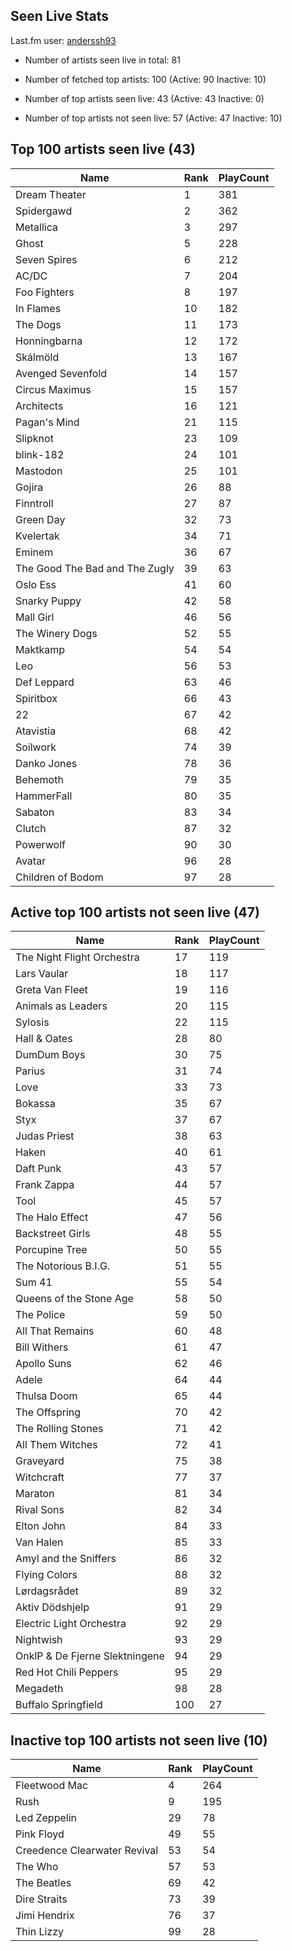 ## Seen Live Stats

Last.fm user: [anderssh93](https://www.last.fm/user/anderssh93)

- Number of artists seen live in total: 81

- Number of fetched top artists: 100 (Active: 90 Inactive: 10)

- Number of top artists seen live: 43 (Active: 43 Inactive: 0)

- Number of top artists not seen live: 57 (Active: 47 Inactive: 10)

## Top 100 artists seen live (43)

Name                           | Rank | PlayCount
------------------------------ | ---- | ---------
Dream Theater                  | 1    | 381      
Spidergawd                     | 2    | 362      
Metallica                      | 3    | 297      
Ghost                          | 5    | 228      
Seven Spires                   | 6    | 212      
AC/DC                          | 7    | 204      
Foo Fighters                   | 8    | 197      
In Flames                      | 10   | 182      
The Dogs                       | 11   | 173      
Honningbarna                   | 12   | 172      
Skálmöld                       | 13   | 167      
Avenged Sevenfold              | 14   | 157      
Circus Maximus                 | 15   | 157      
Architects                     | 16   | 121      
Pagan's Mind                   | 21   | 115      
Slipknot                       | 23   | 109      
blink-182                      | 24   | 101      
Mastodon                       | 25   | 101      
Gojira                         | 26   | 88       
Finntroll                      | 27   | 87       
Green Day                      | 32   | 73       
Kvelertak                      | 34   | 71       
Eminem                         | 36   | 67       
The Good The Bad and The Zugly | 39   | 63       
Oslo Ess                       | 41   | 60       
Snarky Puppy                   | 42   | 58       
Mall Girl                      | 46   | 56       
The Winery Dogs                | 52   | 55       
Maktkamp                       | 54   | 54       
Leo                            | 56   | 53       
Def Leppard                    | 63   | 46       
Spiritbox                      | 66   | 43       
22                             | 67   | 42       
Atavistia                      | 68   | 42       
Soilwork                       | 74   | 39       
Danko Jones                    | 78   | 36       
Behemoth                       | 79   | 35       
HammerFall                     | 80   | 35       
Sabaton                        | 83   | 34       
Clutch                         | 87   | 32       
Powerwolf                      | 90   | 30       
Avatar                         | 96   | 28       
Children of Bodom              | 97   | 28       

## Active top 100 artists not seen live (47)

Name                           | Rank | PlayCount
------------------------------ | ---- | ---------
The Night Flight Orchestra     | 17   | 119      
Lars Vaular                    | 18   | 117      
Greta Van Fleet                | 19   | 116      
Animals as Leaders             | 20   | 115      
Sylosis                        | 22   | 115      
Hall & Oates                   | 28   | 80       
DumDum Boys                    | 30   | 75       
Parius                         | 31   | 74       
Love                           | 33   | 73       
Bokassa                        | 35   | 67       
Styx                           | 37   | 67       
Judas Priest                   | 38   | 63       
Haken                          | 40   | 61       
Daft Punk                      | 43   | 57       
Frank Zappa                    | 44   | 57       
Tool                           | 45   | 57       
The Halo Effect                | 47   | 56       
Backstreet Girls               | 48   | 55       
Porcupine Tree                 | 50   | 55       
The Notorious B.I.G.           | 51   | 55       
Sum 41                         | 55   | 54       
Queens of the Stone Age        | 58   | 50       
The Police                     | 59   | 50       
All That Remains               | 60   | 48       
Bill Withers                   | 61   | 47       
Apollo Suns                    | 62   | 46       
Adele                          | 64   | 44       
Thulsa Doom                    | 65   | 44       
The Offspring                  | 70   | 42       
The Rolling Stones             | 71   | 42       
All Them Witches               | 72   | 41       
Graveyard                      | 75   | 38       
Witchcraft                     | 77   | 37       
Maraton                        | 81   | 34       
Rival Sons                     | 82   | 34       
Elton John                     | 84   | 33       
Van Halen                      | 85   | 33       
Amyl and the Sniffers          | 86   | 32       
Flying Colors                  | 88   | 32       
Lørdagsrådet                   | 89   | 32       
Aktiv Dödshjelp                | 91   | 29       
Electric Light Orchestra       | 92   | 29       
Nightwish                      | 93   | 29       
OnklP & De Fjerne Slektningene | 94   | 29       
Red Hot Chili Peppers          | 95   | 29       
Megadeth                       | 98   | 28       
Buffalo Springfield            | 100  | 27       

## Inactive top 100 artists not seen live (10)

Name                         | Rank | PlayCount
---------------------------- | ---- | ---------
Fleetwood Mac                | 4    | 264      
Rush                         | 9    | 195      
Led Zeppelin                 | 29   | 78       
Pink Floyd                   | 49   | 55       
Creedence Clearwater Revival | 53   | 54       
The Who                      | 57   | 53       
The Beatles                  | 69   | 42       
Dire Straits                 | 73   | 39       
Jimi Hendrix                 | 76   | 37       
Thin Lizzy                   | 99   | 28       
